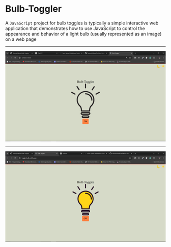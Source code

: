 # Bulb-Toggler

A ```JavaScript``` project for bulb toggles is typically a simple interactive web application that demonstrates how to use JavaScript to control the appearance and behavior of a light bulb (usually represented as an image) on a web page

---
![output1](./Image/Screenshot%20(163).png)

---
![output2](./Image/Screenshot%20(164).png)
